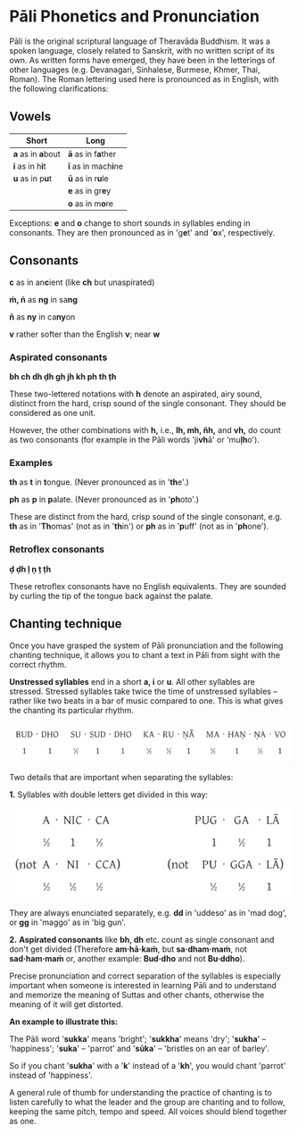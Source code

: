 # Pāli Phonetics and Pronunciation

Pāli is the original scriptural language of Theravāda Buddhism. It was a spoken
language, closely related to Sanskrit, with no written script of its own. As
written forms have emerged, they have been in the letterings of other languages
(e.g. Devanagari, Sinhalese, Burmese, Khmer, Thai, Roman). The Roman lettering
used here is pronounced as in English, with the following clarifications:

## Vowels

| Short                 | Long                    |
|-----------------------|-------------------------|
| **a** as in **a**bout | **ā** as in f**a**ther  |
| **i** as in h**i**t   | **ī** as in mach**i**ne |
| **u** as in p**u**t   | **ū** as in r**u**le    |
|                       | **e** as in gr**e**y    |
|                       | **o** as in m**o**re    |

Exceptions: **e** and **o** change to short sounds in syllables ending in
consonants. They are then pronounced as in 'g**e**t' and '**o**x', respectively.

## Consonants

**c** as in an**c**ient (like **ch** but unaspirated)

**ṁ, ṅ** as **ng** in sa**ng**

**ñ** as **ny** in ca**ny**on

**v** rather softer than the English **v**; near **w**

### Aspirated consonants

**bh ch dh ḍh gh jh kh ph th ṭh**

These two-lettered notations with **h** denote an aspirated, airy sound,
distinct from the hard, crisp sound of the single consonant. They should be
considered as one unit.

However, the other combinations with **h,** i.e., **lh, mh, ñh,** and **vh,** do
count as two consonants (for example in the Pāli words 'ji**vh**ā' or
'mu**ḷh**o').

### Examples

**th** as **t** in **t**ongue. (Never pronounced as in '**th**e'.)

**ph** as **p** in **p**alate. (Never pronounced as in '**ph**oto'.)

These are distinct from the hard, crisp sound of the single consonant, e.g.
**th** as in '**Th**omas' (not as in '**th**in') or **ph** as in '**p**uff' (not
as in '**ph**one').

### Retroflex consonants

**ḍ ḍh ḷ ṇ ṭ ṭh**

These retroflex consonants have no English equivalents. They are sounded
by curling the tip of the tongue back against the palate.

## Chanting technique

Once you have grasped the system of Pāli pronunciation and the following
chanting technique, it allows you to chant a text in Pāli from sight with the
correct rhythm.

**Unstressed syllables** end in a short **a, i** or **u**. All other syllables
are stressed. Stressed syllables take twice the time of unstressed syllables
&ndash; rather like two beats in a bar of music compared to one. This is what
gives the chanting its particular rhythm.

![bud-dho](./includes/images/bud-dho-su-sud-dho.jpg)

Two details that are important when separating the syllables:

**1.** Syllables with double letters get divided in this way:

![a-nic-ca](./includes/images/a-nic-ca.jpg)

They are always enunciated separately, e.g. **dd** in 'uddeso' as in
'mad dog', or **gg** in 'maggo' as in 'big gun'.

**2.** **Aspirated consonants** like **bh, dh** etc. count as single
consonant and don't get divided (Therefore **am·hā·kaṁ**, but
**sa·dham·maṁ**, not **sad·ham·maṁ** or, another example: **Bud·dho**
and not **Bu·ddho**).

Precise pronunciation and correct separation of the syllables is
especially important when someone is interested in learning Pāli and to
understand and memorize the meaning of Suttas and other chants,
otherwise the meaning of it will get distorted.

**An example to illustrate this:**

The Pāli word '**sukka**' means 'bright'; '**sukkha**' means 'dry'; '**sukha**'
&ndash; 'happiness'; '**suka**' &ndash; 'parrot' and '**sūka**' &ndash;
'bristles on an ear of barley'.

So if you chant '**sukha**' with a '**k**' instead of a '**kh**', you would
chant 'parrot' instead of 'happiness'.

A general rule of thumb for understanding the practice of chanting is to listen
carefully to what the leader and the group are chanting and to follow, keeping
the same pitch, tempo and speed. All voices should blend together as one.

